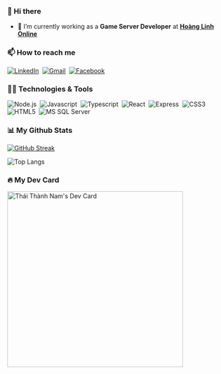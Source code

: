 ### 👋 Hi there 

- 🏢 I’m currently working as a **Game Server Developer** at [**Hoàng Linh Online**](https://hoanglinhonline.com)

### 📫 How to reach me 

[![LinkedIn](https://img.shields.io/badge/LinkedIn-%230A66C2?style=for-the-badge&logo=linkedin&logoColor=white)](https://www.linkedin.com/in/thanhnam2811)&nbsp;
[![Gmail](https://img.shields.io/badge/Gmail-%23EA4335?style=for-the-badge&logo=gmail&logoColor=white)](mailto:thanhnam.thai01@gmail.com)&nbsp;
[![Facebook](https://img.shields.io/badge/Facebook-%231877F2?style=for-the-badge&logo=facebook&logoColor=white)](https://www.facebook.com/thanhnam.thai2811)&nbsp;

### 👩‍💻 Technologies & Tools

![Node.js](https://img.shields.io/badge/-Node.js-05122A?style=for-the-badge&logo=node.js)&nbsp;
![Javascript](https://img.shields.io/badge/-Javascript-05122A?style=for-the-badge&logo=javascript)&nbsp;
![Typescript](https://img.shields.io/badge/-Typescript-05122A?style=for-the-badge&logo=typescript)&nbsp;
![React](https://img.shields.io/badge/-React-05122A?style=for-the-badge&logo=react)&nbsp;
![Express](https://img.shields.io/badge/-Express-05122A?style=for-the-badge&logo=express)&nbsp;
![CSS3](https://img.shields.io/badge/-CSS3-05122A?style=for-the-badge&logo=css3)&nbsp;
![HTML5](https://img.shields.io/badge/-HTML5-05122A?style=for-the-badge&logo=html5)&nbsp;
![MS SQL Server](https://img.shields.io/badge/-MS%20SQL%20Server-05122A?style=for-the-badge&logo=microsoft-sql-server)&nbsp;

### 📊 My Github Stats

[![GitHub Streak](https://streak-stats.demolab.com?user=thanhnam2811&theme=transparent&hide_border=true&date_format=j%20M%5B%20Y%5D)](https://git.io/streak-stats)

![Top Langs](https://github-readme-stats.vercel.app/api/top-langs/?username=thanhnam2811&layout=compact&theme=transparent&hide_border=true)

### 🔥 My Dev Card

<a href="https://app.daily.dev/thanhnam1324">
    <img 
        src="https://api.daily.dev/devcards/8ed419396f33427cb1a5f9b0d4a77121.png?r=6e8" 
        width="400" 
        alt="Thái Thành Nam's Dev Card"
    />
</a>
